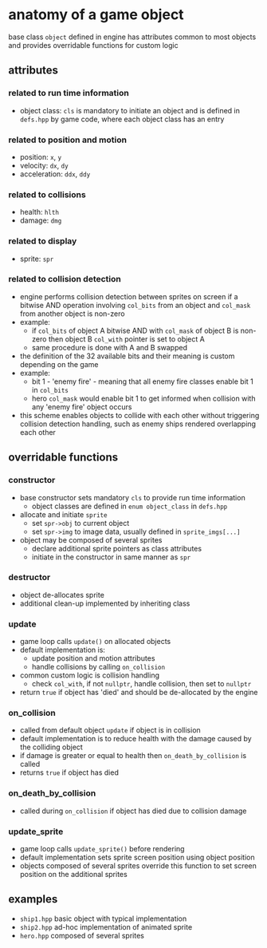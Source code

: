 # anatomy of a game object

base class `object` defined in engine has attributes common to most objects and provides overridable functions for custom logic

## attributes

### related to run time information
* object class: `cls` is mandatory to initiate an object and is defined in `defs.hpp` by game code, where each object class has an entry

### related to position and motion
* position: `x`, `y`
* velocity: `dx`, `dy`
* acceleration: `ddx`, `ddy`

### related to collisions
* health: `hlth`
* damage: `dmg`

### related to display
* sprite: `spr`

### related to collision detection
* engine performs collision detection between sprites on screen if a bitwise AND operation involving `col_bits` from an object and `col_mask` from another object is non-zero
* example:
  - if `col_bits` of object A bitwise AND with `col_mask` of object B is non-zero then object B `col_with` pointer is set to object A
  - same procedure is done with A and B swapped
* the definition of the 32 available bits and their meaning is custom depending on the game
* example:
  - bit 1 - 'enemy fire' - meaning that all enemy fire classes enable bit 1 in `col_bits`
  - hero `col_mask` would enable bit 1 to get informed when collision with any 'enemy fire' object occurs
* this scheme enables objects to collide with each other without triggering collision detection handling, such as enemy ships rendered overlapping each other

## overridable functions

### constructor
* base constructor sets mandatory `cls` to provide run time information
  - object classes are defined in `enum object_class` in `defs.hpp`
* allocate and initiate `sprite`
  - set `spr->obj` to current object
  - set `spr->img` to image data, usually defined in `sprite_imgs[...]`
* object may be composed of several sprites
  - declare additional sprite pointers as class attributes
  - initiate in the constructor in same manner as `spr`

### destructor
* object de-allocates sprite
* additional clean-up implemented by inheriting class

### update
* game loop calls `update()` on allocated objects
* default implementation is:
  - update position and motion attributes
  - handle collisions by calling `on_collision`
* common custom logic is collision handling
  - check `col_with`, if not `nullptr`, handle collision, then set to `nullptr`
* return `true` if object has 'died' and should be de-allocated by the engine

### on_collision
* called from default object `update` if object is in collision
* default implementation is to reduce health with the damage caused by the colliding object
* if damage is greater or equal to health then `on_death_by_collision` is called
* returns `true` if object has died

### on_death_by_collision
* called during `on_collision` if object has died due to collision damage

### update_sprite
* game loop calls `update_sprite()` before rendering
* default implementation sets sprite screen position using object position
* objects composed of several sprites override this function to set screen position on the additional sprites

## examples
* `ship1.hpp` basic object with typical implementation
* `ship2.hpp` ad-hoc implementation of animated sprite
* `hero.hpp` composed of several sprites
